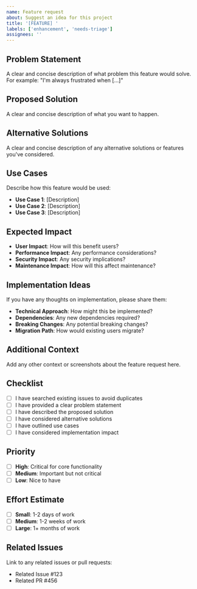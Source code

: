 ```yaml
---
name: Feature request
about: Suggest an idea for this project
title: '[FEATURE] '
labels: ['enhancement', 'needs-triage']
assignees: ''
---
```


## Problem Statement

A clear and concise description of what problem this feature would solve. For example: "I'm always frustrated when [...]"

## Proposed Solution

A clear and concise description of what you want to happen.

## Alternative Solutions

A clear and concise description of any alternative solutions or features you've considered.

## Use Cases

Describe how this feature would be used:

- **Use Case 1**: [Description]
- **Use Case 2**: [Description]
- **Use Case 3**: [Description]

## Expected Impact

- **User Impact**: How will this benefit users?
- **Performance Impact**: Any performance considerations?
- **Security Impact**: Any security implications?
- **Maintenance Impact**: How will this affect maintenance?

## Implementation Ideas

If you have any thoughts on implementation, please share them:

- **Technical Approach**: How might this be implemented?
- **Dependencies**: Any new dependencies required?
- **Breaking Changes**: Any potential breaking changes?
- **Migration Path**: How would existing users migrate?

## Additional Context

Add any other context or screenshots about the feature request here.

## Checklist

- [ ] I have searched existing issues to avoid duplicates
- [ ] I have provided a clear problem statement
- [ ] I have described the proposed solution
- [ ] I have considered alternative solutions
- [ ] I have outlined use cases
- [ ] I have considered implementation impact

## Priority

- [ ] **High**: Critical for core functionality
- [ ] **Medium**: Important but not critical
- [ ] **Low**: Nice to have

## Effort Estimate

- [ ] **Small**: 1-2 days of work
- [ ] **Medium**: 1-2 weeks of work
- [ ] **Large**: 1+ months of work

## Related Issues

Link to any related issues or pull requests:

- Related Issue #123
- Related PR #456 